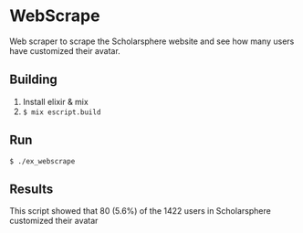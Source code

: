 # WebScrape

Web scraper to scrape the Scholarsphere website and see how many users have customized their avatar.


## Building

1. Install elixir & mix
1. `$ mix escript.build`

## Run

```shell
$ ./ex_webscrape
```

## Results

This script showed that 80 (5.6%) of the 1422 users in Scholarsphere customized their avatar

